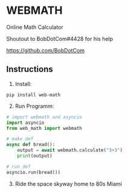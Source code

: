 # WEBMATH

Online Math Calculator

Shoutout to BobDotCom#4428 for his help

https://github.com/BobDotCom

## Instructions

1. Install:

```
pip install web-math
```

2. Run Programm:

```python
# import webmath and asyncio
import asyncio
from web_math import webmath

# make def
async def bread():
    output = await webmath.calculate("3+3")
    print(output)

# run def
asyncio.run(bread())
```

3. Ride the space skyway home to 80s Miami
